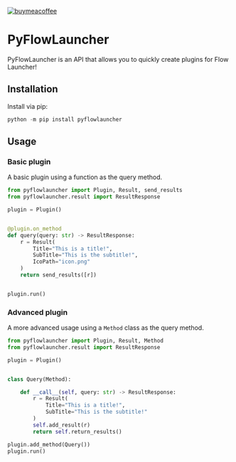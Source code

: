 [![buymeacoffee](https://img.shields.io/badge/BUY%20ME%20A%20COFFEE-yellow.svg?style=flat-square&logo=buymeacoffee&logoColor=000)](https://www.buymeacoffee.com/garulf)

# PyFlowLauncher

PyFlowLauncher is an API that allows you to quickly create plugins for Flow Launcher!

## Installation

Install via pip:

```py
python -m pip install pyflowlauncher
```

## Usage

### Basic plugin

A basic plugin using a function as the query method.

```py
from pyflowlauncher import Plugin, Result, send_results
from pyflowlauncher.result import ResultResponse

plugin = Plugin()


@plugin.on_method
def query(query: str) -> ResultResponse:
    r = Result(
        Title="This is a title!",
        SubTitle="This is the subtitle!",
        IcoPath="icon.png"
    )
    return send_results([r])


plugin.run()
```

### Advanced plugin

A more advanced usage using a `Method` class as the query method.

```py
from pyflowlauncher import Plugin, Result, Method
from pyflowlauncher.result import ResultResponse

plugin = Plugin()


class Query(Method):

    def __call__(self, query: str) -> ResultResponse:
        r = Result(
            Title="This is a title!",
            SubTitle="This is the subtitle!"
        )
        self.add_result(r)
        return self.return_results()

plugin.add_method(Query())
plugin.run()
```
